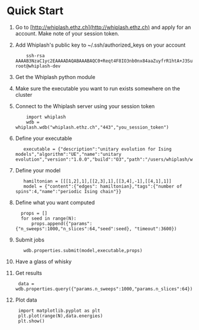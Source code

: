 # Quick Start

1. Go to [http://whiplash.ethz.ch](http://whiplash.ethz.ch) and apply for
an account. Make note of your session token.

2. Add Whiplash's public key to ~/.ssh/authorized_keys on your account

           ssh-rsa AAAAB3NzaC1yc2EAAAADAQABAAABAQC0+Reqt4F8IO3nb0nx84aaZuyfrR1htA+J3SuT5az9he6TcAVY1/kzHeDWV7EaKDquM0wfPES173ozKAUVG5sgNdJTpI10+9+cIgN5/GhbYbA/XEveod0yfjvcdIXONsvOEX4FIxvfQxp3gTG9smX6Xb1Uu6KVYiTiwj9jnrHVxx00zpNAGNDVnaTI4DXTZtuzl/Pymzjl06b7s07d07UCnPrDXXa3jqlwHamms/jPDFq1OIsLkq5LcOGl0VK5fsVnBe5UKktjEVv6ojF18jrOef812v0/wHjTkOBuiYYRTMv/USoerHlZdBsPCjDf0TrHPbjiRSrpe85O0uMxM15h root@whiplash-dev

3. Get the Whiplash python module

4. Make sure the executable you want to run exists somewhere on the
cluster

5. Connect to the Whiplash server using your session token

           import whiplash          
           wdb = whiplash.wdb("whiplash.ethz.ch","443","you_session_token")

6. Define your executable

          executable = {"description":"unitary evolution for Ising models","algorithm":"UE","name":"unitary evolution","version":"1.0.0","build":"O3","path":"/users/whiplash/whiplash/whiplash/python/ue_solver"}

7. Define your model

          hamiltonian = [[[1,2],1],[[2,3],1],[[3,4],-1],[[4,1],1]]
          model = {"content":{"edges": hamiltonian},"tags":{"number of spins":4,"name":"periodic Ising chain"}}

8. Define what you want computed

         props = []
         for seed in range(N):
             props.append({"params":{"n_sweeps":1000,"n_slices":64,"seed":seed}, "timeout":3600})

9. Submit jobs

          wdb.properties.submit(model,executable,props)

10. Have a glass of whisky

11. Get results

         data = wdb.properties.query({"params.n_sweeps":1000,"params.n_slices":64})

12. Plot data

         import matplotlib.pyplot as plt
         plt.plot(range(N),data.energies)
         plt.show()